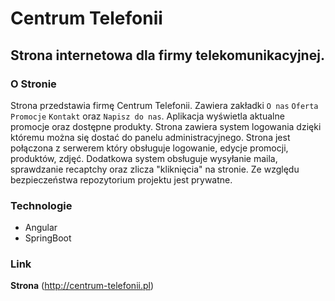 Centrum Telefonii
======
Strona internetowa dla firmy telekomunikacyjnej.
------
### O Stronie
Strona przedstawia firmę Centrum Telefonii. Zawiera zakładki `O nas` `Oferta` `Promocje` `Kontakt` oraz `Napisz do nas`. Aplikacja wyświetla aktualne promocje oraz dostępne produkty.
Strona zawiera system logowania dzięki któremu można się dostać do panelu administracyjnego. Strona jest połączona z serwerem który obsługuje logowanie, edycje promocji, produktów, zdjęć.
Dodatkowa system obsługuje wysyłanie maila, sprawdzanie recaptchy oraz zlicza "kliknięcia" na stronie.
Ze względu bezpieczeństwa repozytorium projektu jest prywatne.

### Technologie
- Angular
- SpringBoot

### Link
__Strona__ (http://centrum-telefonii.pl)
